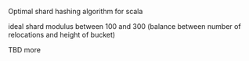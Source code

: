 Optimal shard hashing algorithm for scala

ideal shard modulus between 100 and 300 (balance between number of relocations and height of bucket)

TBD more